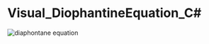 # Visual_DiophantineEquation_C#

![diaphontane equation](https://user-images.githubusercontent.com/17005432/38930199-fa8fd5bc-4306-11e8-8e69-8d47a7587d1b.PNG)
